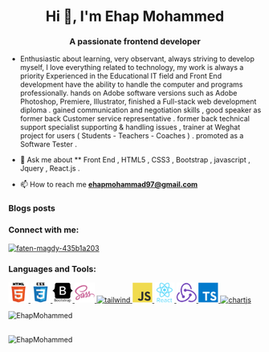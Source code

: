 <h1 align="center">Hi 👋, I'm Ehap Mohammed</h1>
<h3 align="center">A passionate frontend developer</h3>


- Enthusiastic about learning, very observant, always striving to develop myself, I love everything related to technology, my work is always a priority
Experienced in the Educational IT field and Front End development have the ability to handle the computer and programs professionally.
 hands on Adobe software versions such as Adobe Photoshop, Premiere, Illustrator,
finished a Full-stack web development diploma . 
gained communication and negotiation skills , good speaker as former back Customer service representative .
former back technical support specialist supporting & handling issues , trainer at Weghat project for users ( Students - Teachers - Coaches ) .
promoted as a Software Tester .

- 💬 Ask me about ** Front End , HTML5 , CSS3 , Bootstrap , javascript , Jquery , React.js .

- 📫 How to reach me **ehapmohammad97@gmail.com**



### Blogs posts
<!-- BLOG-POST-LIST:START -->
<!-- BLOG-POST-LIST:END -->

<h3 align="left">Connect with me:</h3>
<p align="left">
<a href="https://www.linkedin.com/in/ehap-mohammad-hashem-817339143/" target="blank">
  <img align="center" src="https://raw.githubusercontent.com/rahuldkjain/github-profile-readme-generator/master/src/images/icons/Social/linked-in-alt.svg" alt="faten-magdy-435b1a203" height="30" width="40" />
  </a>
</p>

<h3 align="left">Languages and Tools:</h3>
<p align="left">  
   <a href="https://www.w3.org/html/" target="_blank" rel="noreferrer"> 
    <img src="https://raw.githubusercontent.com/devicons/devicon/master/icons/html5/html5-original-wordmark.svg" alt="html5" width="40" height="40"/>
  </a> 
  <a href="https://www.w3schools.com/css/" target="_blank" rel="noreferrer">
    <img src="https://raw.githubusercontent.com/devicons/devicon/master/icons/css3/css3-original-wordmark.svg" alt="css3" width="40" height="40"/> 
  </a>
  <a href="https://getbootstrap.com" target="_blank" rel="noreferrer">
    <img src="https://raw.githubusercontent.com/devicons/devicon/master/icons/bootstrap/bootstrap-plain-wordmark.svg" alt="bootstrap" width="40" height="40"/> 
  </a> 
  <a href="https://sass-lang.com" target="_blank" rel="noreferrer"> 
    <img src="https://raw.githubusercontent.com/devicons/devicon/master/icons/sass/sass-original.svg" alt="sass" width="40" height="40"/>
  </a> 
  <a href="https://tailwindcss.com/" target="_blank" rel="noreferrer"> 
    <img src="https://www.vectorlogo.zone/logos/tailwindcss/tailwindcss-icon.svg" alt="tailwind" width="40" height="40"/>
  </a> 
  <a href="https://developer.mozilla.org/en-US/docs/Web/JavaScript" target="_blank" rel="noreferrer"> 
    <img src="https://raw.githubusercontent.com/devicons/devicon/master/icons/javascript/javascript-original.svg" alt="javascript" width="40" height="40"/>
  </a> 
  <a href="https://reactjs.org/" target="_blank" rel="noreferrer"> 
    <img src="https://raw.githubusercontent.com/devicons/devicon/master/icons/react/react-original-wordmark.svg" alt="react" width="40" height="40"/> 
  </a> 
  <a href="https://redux.js.org" target="_blank" rel="noreferrer"> 
    <img src="https://raw.githubusercontent.com/devicons/devicon/master/icons/redux/redux-original.svg" alt="redux" width="40" height="40"/>
  </a> 
  <a href="https://www.typescriptlang.org/" target="_blank" rel="noreferrer"> 
    <img src="https://raw.githubusercontent.com/devicons/devicon/master/icons/typescript/typescript-original.svg" alt="typescript" width="40" height="40"/>
  </a> 
  <a href="https://www.chartjs.org" target="_blank" rel="noreferrer"> 
    <img src="https://www.chartjs.org/media/logo-title.svg" alt="chartjs" width="40" height="40"/>
  </a>  
 
  </p>

<p><img align="left" src="https://github-readme-stats.vercel.app/api/top-langs?username=EhapMohammed&show_icons=true&locale=en&layout=compact" alt="EhapMohammed" /></p>
<br><br>
<p>&nbsp;<img align="left" src="https://github-readme-stats.vercel.app/api?username=EhapMohammed&show_icons=true&locale=en" alt="EhapMohammed" /></p>
